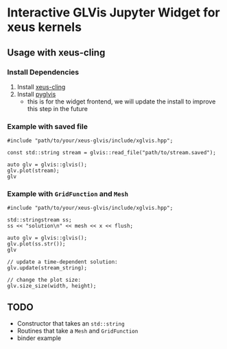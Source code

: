 # Interactive GLVis Jupyter Widget for xeus kernels

## Usage with xeus-cling

### Install Dependencies
1) Install [xeus-cling](https://github.com/jupyter-xeus/xeus-cling)
2) Install [pyglvis](https://github.com/glvis/pyglvis)
    - this is for the widget frontend, we will update the install to improve this step in the future

### Example with saved file

```
#include "path/to/your/xeus-glvis/include/xglvis.hpp";

const std::string stream = glvis::read_file("path/to/stream.saved");

auto glv = glvis::glvis();
glv.plot(stream);
glv
```

### Example with `GridFunction` and `Mesh`

```
#include "path/to/your/xeus-glvis/include/xglvis.hpp";

std::stringstream ss;
ss << "solution\n" << mesh << x << flush;

auto glv = glvis::glvis();
glv.plot(ss.str());
glv

// update a time-dependent solution:
glv.update(stream_string);

// change the plot size:
glv.size_size(width, height);
```


## TODO

- Constructor that takes an `std::string`
- Routines that take a `Mesh` and `GridFunction`
- binder example
